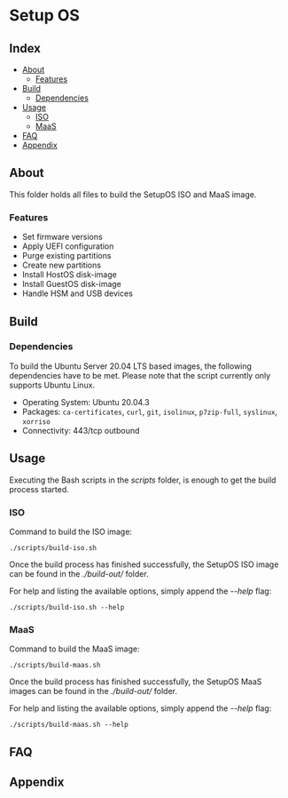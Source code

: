 # Setup OS

## Index

* [About](#about)
  * [Features](#features)
* [Build](#build)
  * [Dependencies](#dependencies)
* [Usage](#usage)
  * [ISO](#iso)
  * [MaaS](#maas)
* [FAQ](#faq)
* [Appendix](#appendix)

## About

This folder holds all files to build the SetupOS ISO and MaaS image.

### Features

* Set firmware versions
* Apply UEFI configuration
* Purge existing partitions
* Create new partitions
* Install HostOS disk-image
* Install GuestOS disk-image
* Handle HSM and USB devices

## Build

### Dependencies

To build the Ubuntu Server 20.04 LTS based images, the following dependencies
have to be met. Please note that the script currently only supports Ubuntu
Linux.

* Operating System: Ubuntu 20.04.3
* Packages: `ca-certificates`, `curl`, `git`, `isolinux`, `p7zip-full`,
            `syslinux`, `xorriso`
* Connectivity: 443/tcp outbound

## Usage

Executing the Bash scripts in the _scripts_ folder, is enough to get the build
process started.

### ISO

Command to build the ISO image:
```
./scripts/build-iso.sh
```

Once the build process has finished successfully, the SetupOS ISO image can be
found in the _./build-out/_ folder.

For help and listing the available options, simply append the _--help_ flag:
```
./scripts/build-iso.sh --help
```

### MaaS

Command to build the MaaS image:
```
./scripts/build-maas.sh
```

Once the build process has finished successfully, the SetupOS MaaS images can be
found in the _./build-out/_ folder.

For help and listing the available options, simply append the _--help_ flag:
```
./scripts/build-maas.sh --help
```

## FAQ

## Appendix
